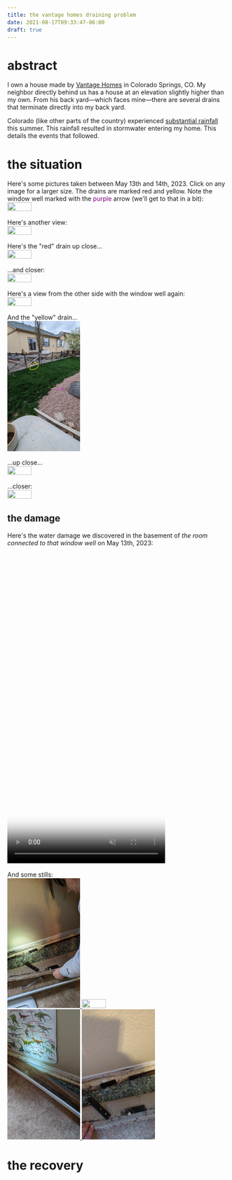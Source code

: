 ```yaml
---
title: the vantage homes draining problem
date: 2021-08-17T09:33:47-06:00
draft: true
---
```


# abstract
I own a house made by [Vantage Homes](https://vantagehomes.com/) in Colorado Springs, CO.  My neighbor directly behind us has a house at an elevation slightly higher than my own.  From his back yard—which faces mine—there are several drains that terminate directly into my back yard.  

Colorado (like other parts of the country) experienced [substantial rainfall](https://kdvr.com/weather/wx-news/denver-rain-2023-june-breaks-record-for-most-rainfall-since-1882/) this summer.  This rainfall resulted in stormwater entering my home.  This details the events that followed.

# the situation
Here's some pictures taken between <g>May 13th and 14th, 2023</g>.  Click on any image for a larger size.  The drains are marked <r>red</r> and <o>yellow</o>.  Note the window well marked with the <font color="purple">purple</font> arrow (we'll get to that in a bit):    
<a href="View1.png">
    <img src="View1.png" width="33%" height="33%">
</a>

Here's another view:  
<a href="View2.png">
    <img src="View2.png" width="33%" height="33%">
</a>

Here's the "red" drain up close...  
<a href="Red2.png">
    <img src="Red2.png" width="33%" height="33%">
</a>

...and closer:  
<a href="Red3.png">
    <img src="Red3.png" width="33%" height="33%">
</a>

Here's a view from the other side with the window well again:  
<a href="View3.png">
    <img src="View3.png" width="33%" height="33%">
</a>

And the "yellow" drain...  
<a href="Yellow1.jpg">
    <img src="Yellow1.jpg" width="33%" height="33%">
</a>

...up close...   
<a href="Yellow2.png">
    <img src="Yellow2.png" width="33%" height="33%">
</a>

...closer:  
<a href="Yellow3.png">
    <img src="Yellow3.png" width="33%" height="33%">
</a>

## the damage
Here's the water damage we discovered in the basement of *the room connected to that window well* on <g>May 13th, 2023</g>:  
<video width="360" height="720" controls muted poster="thumbnail.png">
    <source src="video2.mp4">
</video>

And some stills:  
<a href="room1.jpg">
    <img src="room1.jpg" width="33%" height="33%">
</a>
<a href="room2.jpg">
    <img src="room2.jpg" width="33%" height="33%">
</a>
<a href="room3.jpg">
    <img src="room3.jpg" width="33%" height="33%">
</a>
<a href="room4.jpg">
    <img src="room4.jpg" width="33%" height="33%">
</a>

# the recovery